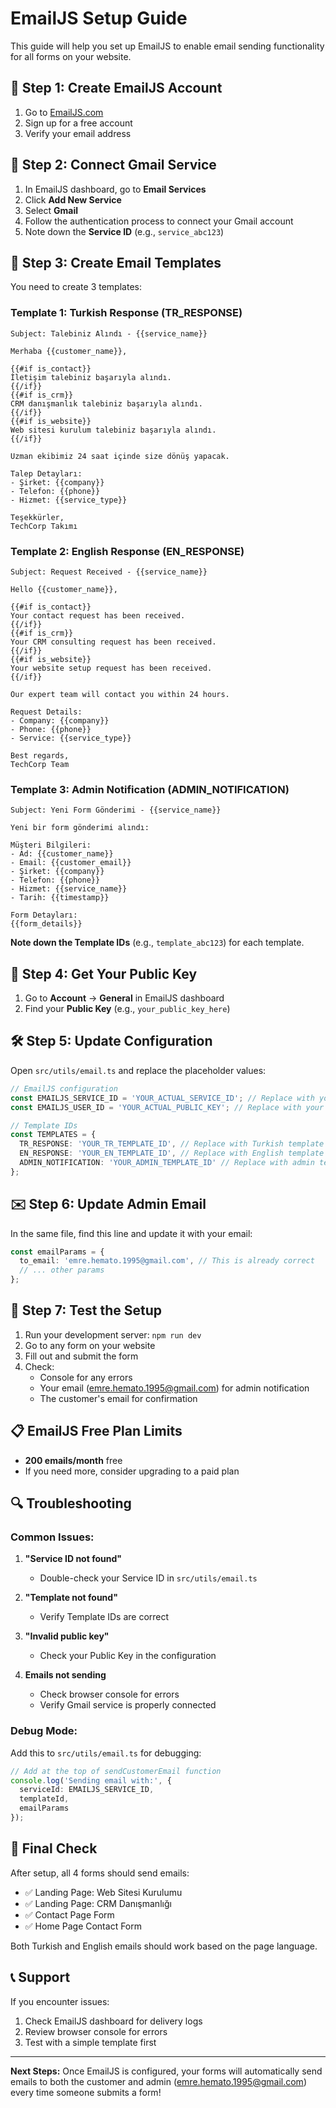 # EmailJS Setup Guide

This guide will help you set up EmailJS to enable email sending functionality for all forms on your website.

## 🚀 Step 1: Create EmailJS Account

1. Go to [EmailJS.com](https://www.emailjs.com/)
2. Sign up for a free account
3. Verify your email address

## 📧 Step 2: Connect Gmail Service

1. In EmailJS dashboard, go to **Email Services**
2. Click **Add New Service**
3. Select **Gmail**
4. Follow the authentication process to connect your Gmail account
5. Note down the **Service ID** (e.g., `service_abc123`)

## 📝 Step 3: Create Email Templates

You need to create 3 templates:

### Template 1: Turkish Response (TR_RESPONSE)
```
Subject: Talebiniz Alındı - {{service_name}}

Merhaba {{customer_name}},

{{#if is_contact}}
İletişim talebiniz başarıyla alındı.
{{/if}}
{{#if is_crm}}
CRM danışmanlık talebiniz başarıyla alındı.
{{/if}}
{{#if is_website}}
Web sitesi kurulum talebiniz başarıyla alındı.
{{/if}}

Uzman ekibimiz 24 saat içinde size dönüş yapacak.

Talep Detayları:
- Şirket: {{company}}
- Telefon: {{phone}}
- Hizmet: {{service_type}}

Teşekkürler,
TechCorp Takımı
```

### Template 2: English Response (EN_RESPONSE)
```
Subject: Request Received - {{service_name}}

Hello {{customer_name}},

{{#if is_contact}}
Your contact request has been received.
{{/if}}
{{#if is_crm}}
Your CRM consulting request has been received.
{{/if}}
{{#if is_website}}
Your website setup request has been received.
{{/if}}

Our expert team will contact you within 24 hours.

Request Details:
- Company: {{company}}
- Phone: {{phone}}
- Service: {{service_type}}

Best regards,
TechCorp Team
```

### Template 3: Admin Notification (ADMIN_NOTIFICATION)
```
Subject: Yeni Form Gönderimi - {{service_name}}

Yeni bir form gönderimi alındı:

Müşteri Bilgileri:
- Ad: {{customer_name}}
- Email: {{customer_email}}
- Şirket: {{company}}
- Telefon: {{phone}}
- Hizmet: {{service_name}}
- Tarih: {{timestamp}}

Form Detayları:
{{form_details}}
```

**Note down the Template IDs** (e.g., `template_abc123`) for each template.

## 🔑 Step 4: Get Your Public Key

1. Go to **Account** → **General** in EmailJS dashboard
2. Find your **Public Key** (e.g., `your_public_key_here`)

## 🛠️ Step 5: Update Configuration

Open `src/utils/email.ts` and replace the placeholder values:

```typescript
// EmailJS configuration
const EMAILJS_SERVICE_ID = 'YOUR_ACTUAL_SERVICE_ID'; // Replace with your Service ID
const EMAILJS_USER_ID = 'YOUR_ACTUAL_PUBLIC_KEY'; // Replace with your Public Key

// Template IDs
const TEMPLATES = {
  TR_RESPONSE: 'YOUR_TR_TEMPLATE_ID', // Replace with Turkish template ID
  EN_RESPONSE: 'YOUR_EN_TEMPLATE_ID', // Replace with English template ID
  ADMIN_NOTIFICATION: 'YOUR_ADMIN_TEMPLATE_ID' // Replace with admin template ID
};
```

## ✉️ Step 6: Update Admin Email

In the same file, find this line and update it with your email:

```typescript
const emailParams = {
  to_email: 'emre.hemato.1995@gmail.com', // This is already correct
  // ... other params
};
```

## 🧪 Step 7: Test the Setup

1. Run your development server: `npm run dev`
2. Go to any form on your website
3. Fill out and submit the form
4. Check:
   - Console for any errors
   - Your email (emre.hemato.1995@gmail.com) for admin notification
   - The customer's email for confirmation

## 📋 EmailJS Free Plan Limits

- **200 emails/month** free
- If you need more, consider upgrading to a paid plan

## 🔍 Troubleshooting

### Common Issues:

1. **"Service ID not found"**
   - Double-check your Service ID in `src/utils/email.ts`

2. **"Template not found"**
   - Verify Template IDs are correct

3. **"Invalid public key"**
   - Check your Public Key in the configuration

4. **Emails not sending**
   - Check browser console for errors
   - Verify Gmail service is properly connected

### Debug Mode:
Add this to `src/utils/email.ts` for debugging:

```typescript
// Add at the top of sendCustomerEmail function
console.log('Sending email with:', {
  serviceId: EMAILJS_SERVICE_ID,
  templateId,
  emailParams
});
```

## 🎯 Final Check

After setup, all 4 forms should send emails:
- ✅ Landing Page: Web Sitesi Kurulumu
- ✅ Landing Page: CRM Danışmanlığı  
- ✅ Contact Page Form
- ✅ Home Page Contact Form

Both Turkish and English emails should work based on the page language.

## 📞 Support

If you encounter issues:
1. Check EmailJS dashboard for delivery logs
2. Review browser console for errors
3. Test with a simple template first

---

**Next Steps:** Once EmailJS is configured, your forms will automatically send emails to both the customer and admin (emre.hemato.1995@gmail.com) every time someone submits a form!
